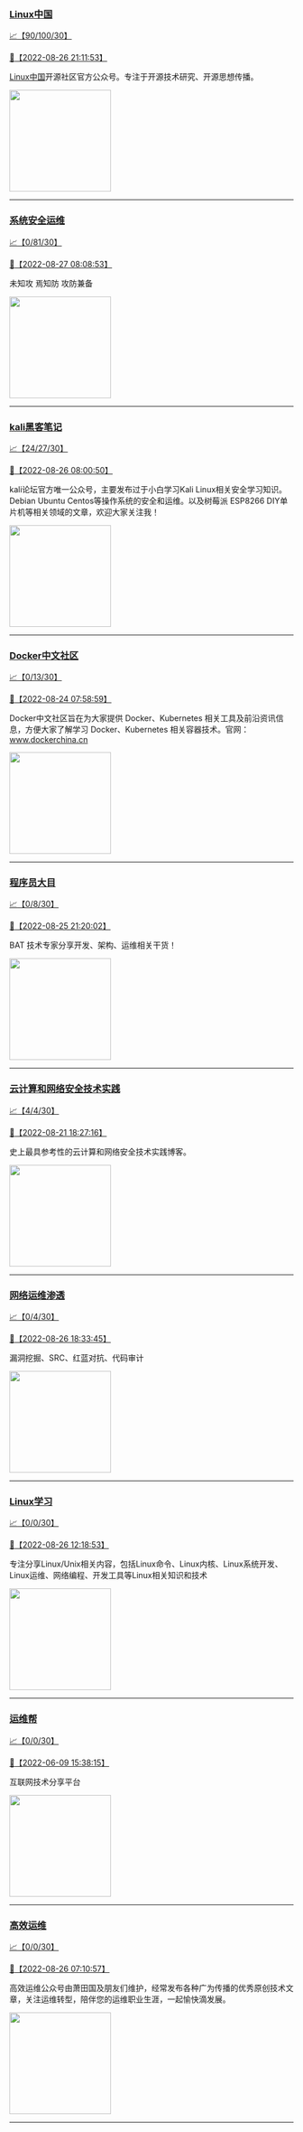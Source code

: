 
### [Linux中国](http://wechat.doonsec.com/wechat_echarts/?biz=MjM5NjQ4MjYwMQ==)

[:chart_with_upwards_trend:【90/100/30】](http://wechat.doonsec.com/wechat_echarts/?biz=MjM5NjQ4MjYwMQ==)

[:camera_flash:【2022-08-26 21:11:53】](https://mp.weixin.qq.com/s?__biz=MjM5NjQ4MjYwMQ==&mid=2664663712&idx=1&sn=c1c40920d50cdfe0a88239b4cbfa5252&chksm=bdcfb1e68ab838f0ccbab5c43082b49ad0911090759e9e771ac84b9654c9cc421c0ad80bcb76&scene=27#wechat_redirect)

[Linux中国](https://linux.cn/)开源社区官方公众号。专注于开源技术研究、开源思想传播。

<img align="top" width="180" src="http://open.weixin.qq.com/qr/code?username=gh_52ef55f8adfd" alt="" />

---


### [系统安全运维](http://wechat.doonsec.com/wechat_echarts/?biz=Mzk0NjE0NDc5OQ==)

[:chart_with_upwards_trend:【0/81/30】](http://wechat.doonsec.com/wechat_echarts/?biz=Mzk0NjE0NDc5OQ==)

[:camera_flash:【2022-08-27 08:08:53】](https://mp.weixin.qq.com/s?__biz=Mzk0NjE0NDc5OQ==&mid=2247508839&idx=1&sn=abc801070b0e44475887ddbf7273c2e7&chksm=c3087017f47ff901ecb212aadc22c5cbfc6407da79b43a6f48a355cc3fd8c5af79c113db5fd1&scene=27#wechat_redirect)

未知攻 焉知防 攻防兼备

<img align="top" width="180" src="http://open.weixin.qq.com/qr/code?username=gh_2c298b630170" alt="" />

---


### [kali黑客笔记](http://wechat.doonsec.com/wechat_echarts/?biz=MzkxMzIwNTY1OA==)

[:chart_with_upwards_trend:【24/27/30】](http://wechat.doonsec.com/wechat_echarts/?biz=MzkxMzIwNTY1OA==)

[:camera_flash:【2022-08-26 08:00:50】](https://mp.weixin.qq.com/s?__biz=MzkxMzIwNTY1OA==&mid=2247490654&idx=1&sn=9a8a48050dcf684ab6e05f60b5c2f640&chksm=c1006cabf677e5bd75452e11b8f30e8958c27eb08748312a297e3b5d6227b64c4c286100dd0c&scene=27#wechat_redirect)

kali论坛官方唯一公众号，主要发布过于小白学习Kali Linux相关安全学习知识。Debian Ubuntu Centos等操作系统的安全和运维。以及树莓派 ESP8266 DIY单片机等相关领域的文章，欢迎大家关注我！

<img align="top" width="180" src="http://open.weixin.qq.com/qr/code?username=gh_fbcaf351ddc1" alt="" />

---


### [Docker中文社区](http://wechat.doonsec.com/wechat_echarts/?biz=MzI1NzI5NDM4Mw==)

[:chart_with_upwards_trend:【0/13/30】](http://wechat.doonsec.com/wechat_echarts/?biz=MzI1NzI5NDM4Mw==)

[:camera_flash:【2022-08-24 07:58:59】](https://mp.weixin.qq.com/s?__biz=MzI1NzI5NDM4Mw==&mid=2247492689&idx=1&sn=37590c86143f08f52f293a3ef1668c22&chksm=ea1b0d11dd6c84078aa69b367aefa828158757ce552e4abe0f17028b621e96f37d99694a728a&scene=27&key=fe9e8f66b168c8e4b93d6c05e0edb83e9c18aa274cb32725f01d390703508e39c871868d226cc27ec759eb2f7224d300ff392b643c8e1a926dcc18782a654da77bcf367056a9077c5a7fda3a6a80f6c7a6727369da9e28b7694fe62d2fbf85086a4063c6178076910ac478064a6a3a35da90bb3e81e842b04e1390e3918bd2fc&ascene=15&uin=MzgxODQ4MjMz&devicetype=Windows+Server+2016+x64&version=63070517&lang=zh_CN&session_us=gh_b659fd8aff06&exportkey=A111OKLg%2FnNJ6zV8uXApV1A%3D&acctmode=0&pass_ticket=FfHHbgGgFgmO4%2BWau%2BwbkEWEFHB%2BWOx6nwF%2FdzwrOQPlfH%2FF5J%2FZ9lnAaVfrgnkP&wx_header=0&fontgear=2&scene=27#wechat_redirect)

Docker中文社区旨在为大家提供 Docker、Kubernetes 相关工具及前沿资讯信息，方便大家了解学习 Docker、Kubernetes 相关容器技术。官网：www.dockerchina.cn

<img align="top" width="180" src="http://open.weixin.qq.com/qr/code?username=gh_8620cb9f61a5" alt="" />

---


### [程序员大目](http://wechat.doonsec.com/wechat_echarts/?biz=MzI4ODQ3NjE2OA==)

[:chart_with_upwards_trend:【0/8/30】](http://wechat.doonsec.com/wechat_echarts/?biz=MzI4ODQ3NjE2OA==)

[:camera_flash:【2022-08-25 21:20:02】](https://mp.weixin.qq.com/s?__biz=MzI4ODQ3NjE2OA==&mid=2247499892&idx=1&sn=f8b8ae5129159bf6b7495d0fddb88619&chksm=ec3f5d13db48d4058f2141d54e583d916be0a69a51157f2eaca836473c21e40359e2b312b704&scene=27#wechat_redirect)

BAT 技术专家分享开发、架构、运维相关干货！

<img align="top" width="180" src="http://open.weixin.qq.com/qr/code?username=gh_e6849e368b5f" alt="" />

---


### [云计算和网络安全技术实践](http://wechat.doonsec.com/wechat_echarts/?biz=MzA3MjM5MDc2Nw==)

[:chart_with_upwards_trend:【4/4/30】](http://wechat.doonsec.com/wechat_echarts/?biz=MzA3MjM5MDc2Nw==)

[:camera_flash:【2022-08-21 18:27:16】](https://mp.weixin.qq.com/s?__biz=MzA3MjM5MDc2Nw==&mid=2650747068&idx=1&sn=fb342eb152b91c1c06dfe68a8ed09c81&chksm=871491bcb06318aa1d8e56c8a786965ca9f32a72e4b6874fc995ce86ce65d77e5134c1f60e8f&scene=27#wechat_redirect)

史上最具参考性的云计算和网络安全技术实践博客。

<img align="top" width="180" src="http://open.weixin.qq.com/qr/code?username=gh_34d6b0cb5633" alt="" />

---


### [网络运维渗透](http://wechat.doonsec.com/wechat_echarts/?biz=MzA3MjMxODUwNg==)

[:chart_with_upwards_trend:【0/4/30】](http://wechat.doonsec.com/wechat_echarts/?biz=MzA3MjMxODUwNg==)

[:camera_flash:【2022-08-26 18:33:45】](https://mp.weixin.qq.com/s?__biz=MzA3MjMxODUwNg==&mid=2247485290&idx=1&sn=6028a2d95decec8a5dd1e198e7dbcc30&chksm=9f216c2fa856e539986cc2d0162193ef010aafae7e59e16ff0d417273b302aaa448ef4ec185a&scene=27#wechat_redirect)

漏洞挖掘、SRC、红蓝对抗、代码审计

<img align="top" width="180" src="http://open.weixin.qq.com/qr/code?username=gh_304f5239b3b0" alt="" />

---


### [Linux学习](http://wechat.doonsec.com/wechat_echarts/?biz=MzI4MDEwNzAzNg==)

[:chart_with_upwards_trend:【0/0/30】](http://wechat.doonsec.com/wechat_echarts/?biz=MzI4MDEwNzAzNg==)

[:camera_flash:【2022-08-26 12:18:53】](https://mp.weixin.qq.com/s?__biz=MzI4MDEwNzAzNg==&mid=2649458250&idx=1&sn=231fd38b783b5b8b4b2a1d3bbaed1194&chksm=f3a2a739c4d52e2f7cec12629c9f18d53575ca10a3ceb9d189f38d7a23dcbefbf04a3b297b62&scene=27#wechat_redirect)

专注分享Linux/Unix相关内容，包括Linux命令、Linux内核、Linux系统开发、Linux运维、网络编程、开发工具等Linux相关知识和技术

<img align="top" width="180" src="http://open.weixin.qq.com/qr/code?username=gh_cb990d3ccd5f" alt="" />

---


### [运维帮](http://wechat.doonsec.com/wechat_echarts/?biz=MzA3MzYwNjQ3NA==)

[:chart_with_upwards_trend:【0/0/30】](http://wechat.doonsec.com/wechat_echarts/?biz=MzA3MzYwNjQ3NA==)

[:camera_flash:【2022-06-09 15:38:15】](https://mp.weixin.qq.com/s?__biz=MzA3MzYwNjQ3NA==&mid=2651301005&idx=1&sn=591c720a722d1091269049b822fa468b&chksm=84ff70a8b388f9beca2bbd95f4aa3fe7cb5fcb95b2b822a01b29b2a778b1a50d3ae19a0f9b3b&scene=27&key=3820ae6439ecdd67569d451dccff2df72725e4e22c34cf0a6ddd9a37045228bd9e958856d57127a3f0f2522acca0e50d1b9db03eea86dde0680fbf05e411e63a283bfecaed40196b0ed89737b29cc623c841187edc0bd2d4550f25978018b7b304803ce91e21d90c852d7aba839600f479f9b865321cb8c5435b0cd4edb5a8b0&ascene=15&uin=NTY2NTA4NjQ%3D&devicetype=Windows+Server+2016+x64&version=63060012&lang=zh_CN&session_us=gh_fc624022782d&exportkey=AxkXZwZaGn73CaYoM3ekAIk%3D&acctmode=0&pass_ticket=LY1K1kgm7M57xazR8DnzDx%2BiXiK1JFuyFgS5dcc8bbJqloaGfg67cPFCEdwYtoyz&wx_header=0&fontgear=2&scene=27#wechat_redirect)

互联网技术分享平台

<img align="top" width="180" src="http://open.weixin.qq.com/qr/code?username=gh_445a39329cd8" alt="" />

---


### [高效运维](http://wechat.doonsec.com/wechat_echarts/?biz=MzA4Nzg5Nzc5OA==)

[:chart_with_upwards_trend:【0/0/30】](http://wechat.doonsec.com/wechat_echarts/?biz=MzA4Nzg5Nzc5OA==)

[:camera_flash:【2022-08-26 07:10:57】](https://mp.weixin.qq.com/s?__biz=MzA4Nzg5Nzc5OA==&mid=2651722161&idx=1&sn=d27d2324e5c2d582366b6430d5899da1&chksm=8bc8d218bcbf5b0ee32870c1a03ec337b853ca35cbbd2d7d30990ac223ebb3e844091f48e6e5&scene=27#wechat_redirect)

高效运维公众号由萧田国及朋友们维护，经常发布各种广为传播的优秀原创技术文章，关注运维转型，陪伴您的运维职业生涯，一起愉快滴发展。

<img align="top" width="180" src="http://open.weixin.qq.com/qr/code?username=gh_0fdeda7cb50a" alt="" />

---


